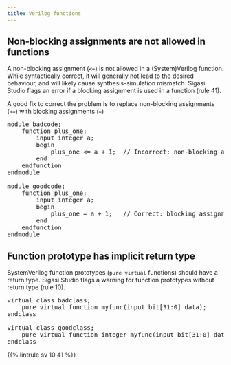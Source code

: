 ```yaml
---
title: Verilog functions
---
```


## Non-blocking assignments are not allowed in functions

A non-blocking assignment (`<=`) is not allowed in a (System)Verilog function.
While syntactically correct, it will generally not lead to the desired behaviour, and will likely cause synthesis-simulation mismatch.
Sigasi Studio flags an error if a blocking assignment is used in a function (rule 41).

A good fix to correct the problem is to replace non-blocking assignments (`<=`) with blocking assignments (`=`)

<pre>module badcode;
	function plus_one;
		input integer a;
		begin
			plus_one <span class="error"><=</span> a + 1;  // Incorrect: non-blocking assignment
		end
	endfunction
endmodule

module goodcode;
	function plus_one;
		input integer a;
		begin
			plus_one <span class="goodcode">=</span> a + 1;   // Correct: blocking assignment
		end
	endfunction
endmodule</pre>

## Function prototype has implicit return type

SystemVerilog function prototypes (`pure virtual` functions) should have a return type. Sigasi Studio flags a warning for function prototypes without return type (rule 10).

<pre>virtual class badclass;
    <span class="warning">pure virtual function myfunc</span>(input bit[31:0] data);           // return type missing
endclass

virtual class goodclass;
    pure virtual function <span class="goodcode">integer</span> myfunc(input bit[31:0] data);
endclass
</pre>


{{% lintrule sv 10 41 %}}

